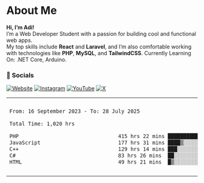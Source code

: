 # About Me

**Hi, I’m Adi!**  
I’m a Web Developer Student with a passion for building cool and functional web apps.  
My top skills include **React** and **Laravel**, and I’m also comfortable working with technologies like **PHP**, **MySQL**, and **TailwindCSS**.
Currently Learning On: .NET Core, Arduino.

### 🔗 Socials

[![Website](https://img.shields.io/badge/Website-Visit-blue?logo=google-chrome&style=flat-square)](https://adisalafudin-com.vercel.app/)
[![Instagram](https://img.shields.io/badge/Instagram-@adi.salafudin-E4405F?logo=instagram&logoColor=white&style=flat-square)](https://instagram.com/adi.salafudin)
[![YouTube](https://img.shields.io/badge/YouTube-Subscribe-FF0000?logo=youtube&logoColor=white&style=flat-square)](https://youtube.com/@adisalafudin)
[![X](https://img.shields.io/badge/X-@telotraash-000000?logo=x&logoColor=white&style=flat-square)](https://x.com/telotraash)

<table border="0">
 <tr>
  <td>
  
 
 <!--START_SECTION:waka-->

```txt
From: 16 September 2023 - To: 28 July 2025

Total Time: 1,020 hrs

PHP                                415 hrs 22 mins ██████████░░░░░░░░░░░░░░░   40.30 %
JavaScript                         177 hrs 31 mins ████▒░░░░░░░░░░░░░░░░░░░░   17.22 %
C++                                129 hrs 14 mins ███░░░░░░░░░░░░░░░░░░░░░░   12.54 %
C#                                 83 hrs 26 mins  ██░░░░░░░░░░░░░░░░░░░░░░░   08.10 %
HTML                               49 hrs 21 mins  █▒░░░░░░░░░░░░░░░░░░░░░░░   04.79 %
```

<!--END_SECTION:waka-->
  </td>
    <td>
   <div align="start">
        <a href="https://open.spotify.com/user/dxso20he52f5d4ti73duavf95">
        <img width="200px" src="https://spotify-github-profile.kittinanx.com/api/view.svg?uid=dxso20he52f5d4ti73duavf95&cover_image=true&theme=default&show_offline=false&background_color=121212&interchange=false" alt="Spotify Now Playing">
    </a>
</div> 

  </td>
 </tr>

</table>





